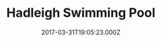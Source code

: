 ---
date: 2017-03-31T19:05:23.000Z
title: Hadleigh Swimming Pool
latitude: 52.04454122139633
longitude: 0.9586564785024496
category: checkin
---